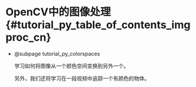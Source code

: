 # OpenCV中的图像处理{#tutorial_py_table_of_contents_imgproc_cn}

- @subpage tutorial_py_colorspaces

  学习如何将图像从一个颜色空间变换到另外一个。

  另外，我们还将学习在一段视频中追踪一个有颜色的物体。

